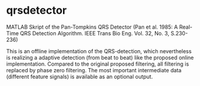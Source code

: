 qrsdetector
===========

MATLAB Skript of the Pan-Tompkins QRS Detector
(Pan et al. 1985: A Real-Time QRS Detection Algorithm. IEEE Trans Bio Eng. Vol. 32, No. 3, S.230-236)

This is an offline implementation of the QRS-detection, which nevertheless is realizing a adaptive detection (from beat to beat) like the proposed online implementation. Compared to the original proposed filtering, all filtering is replaced by phase zero filtering. The most important intermediate data (different feature signals) is available as an optional output.

